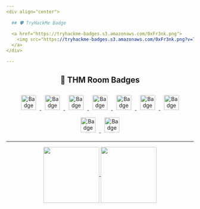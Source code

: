 ```yaml
---
<div align="center">
  
  ## 🛡️ TryHackMe Badge
  
  <a href="https://tryhackme-badges.s3.amazonaws.com/0xFr3nk.png">
    <img src="https://tryhackme-badges.s3.amazonaws.com/0xFr3nk.png?v=7" alt="TryHackMe Badge di 0xFr3nk" style="border: 0;" />
  </a>
</div>

---
```

<div align="center">

  ## 🏅 THM Room Badges

</div>

<div align="center">
  <a href="https://assets.tryhackme.com/room-badges/edf574a9fc2719ecf3abfafa5fb53d89.png">
    <img src="https://assets.tryhackme.com/img/badges/networkfundamentals.svg" alt="Badge Networking Nerd" width="40" style="margin: 10px; border: 0;"/>
  </a>
  
  <a href="https://assets.tryhackme.com/room-badges/73c23cf1c9ecd8277cae9256b3d0a7ec.png">
    <img src="https://assets.tryhackme.com/img/badges/webbed.svg" alt="Badge Webbed" width="40" style="margin: 10px; border: 0;"/>
  </a>

  <a href="https://assets.tryhackme.com/room-badges/bcde64f41e425a4ffc15f6cab4c5b7ad.png">
    <img src="https://assets.tryhackme.com/img/badges/howthewebworks.svg" alt="Badge World Wide Web" width="40" style="margin: 10px; border: 0;"/>
  </a>

  <a href="https://assets.tryhackme.com/room-badges/e9a1f8442f282ea6ca86ead210150c62.png">
    <img src="https://assets.tryhackme.com/img/badges/linux.svg" alt="Badge cat linux.txt" width="40" style="margin: 10px; border: 0;"/>
  </a>

  <a href="https://assets.tryhackme.com/room-badges/13459cada1bfb30e0ccf9051a7a745e3.png">
    <img src="https://assets.tryhackme.com/img/badges/streak7.svg" alt="Badge 7 Day Streak" width="40" style="margin: 10px; border: 0;"/>
  </a>

  <a href="https://assets.tryhackme.com/room-badges/37d42beb92697a0ba87baea699f98005.png">
    <img src="https://assets.tryhackme.com/img/badges/metasploit.svg" alt="Badge Metasploitable" width="40" style="margin: 10px;  border: 0; ""/>
  </a>

  <a href="https://assets.tryhackme.com/room-badges/98c2ad830d9f2ff975712894746cd4b5.png">
    <img src="https://assets.tryhackme.com/img/badges/blue.svg" alt="Badge Blue" width="40" style="margin: 10px; border: 0;"/>
  </a>

<a href="https://assets.tryhackme.com/room-badges/68a876d5d069f106cc625830d03cba57.png">
    <img src="https://assets.tryhackme.com/img/badges/owasptop10.svg" alt="Badge OWASP Top 10" width="40" style="margin: 10px; border: 0;"/>
  </a>

<a href="https://assets.tryhackme.com/room-badges/a419313ae4a37cfd5faa10db4bb3c4d2.png">
    <img src="https://assets.tryhackme.com/img/badges/swordapprentice.svg" alt="Badge SQLMAP" width="40" style="margin: 10px; border: 0;"/>
  </a>

</div>

---
<!-- https://github.com/anuraghazra/github-readme-stats, https://github.com/anuraghazra/convoychat --> 
<div align="center">
<a href="https://github.com/0xfr3nk/0xfr3nk">
  <img height=150 align="center" src="https://github-readme-stats.vercel.app/api?username=0xfr3nk&show_icons=true&title_color=ff6e96&icon_color=79dafa&text_color=f8f8f2&bg_color=282a36" />
</a>

<a href="https://github.com/0xfr3nk/0xfr3nk">
  <img height=150 align="center" src="https://github-readme-stats.vercel.app/api/top-langs?username=0xfr3nk&show_icons=true&title_color=ff6e96&icon_color=79dafa&text_color=f8f8f2&bg_color=282a36&layout=compact&langs_count=8&card_width=320" />
</a>
</div>

<!--
## 📜 THM Certifications

### 🧠 Pre-Security

<p align="left">
  <a href="https://tryhackme-certificates.s3-eu-west-1.amazonaws.com/THM-VSPWI1JDVU.pdf">
    <img src="https://github.com/francesco-rinald1/My-Certification-Journey/blob/main/THM-Certificates/THM-PreSecurity.png" alt="Certificato Pre-Security" width="300" style="margin: 10px; border: 0;"/>
  </a>
</p>

---
-->
